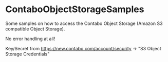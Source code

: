 # ContaboObjectStorageSamples

Some samples on how to access the Contabo Object Storage (Amazon S3 compatible Object Storage).

No error handling at all!

Key/Secret from https://new.contabo.com/account/security -> "S3 Object Storage Credentials"
